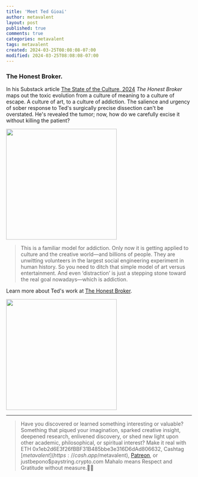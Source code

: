 ```yaml
---
title: 'Meet Ted Gioai'
author: metavalent
layout: post
published: true
comments: true
categories: metavalent
tags: metavalent
created: 2024-03-25T08:08:08-07:00
modified: 2024-03-25T08:08:08-07:00
---
```


### The Honest Broker.

In his Substack article [The State of the Culture, 2024](https://www.honest-broker.com/p/the-state-of-the-culture-2024) *The Honest Broker* maps out the toxic evolution from a culture of meaning to a culture of escape. A culture of art, to a culture of addiction. The salience and urgency of sober response to Ted's surgically precise dissection can't be overstated. He's revealed the tumor; now, how do we carefully excise it without killing the patient?

<img src="https://metavalent.com/assets/images/DopamineCulturalEvolution.webp" width="300" height="300" loading="lazy" >

> This is a familiar model for addiction.
> Only now it is getting applied to culture and the creative world—and billions of people. They are unwitting volunteers in the largest social engineering experiment in human history.
> So you need to ditch that simple model of art versus entertainment. And even ‘distraction’ is just a stepping stone toward the real goal nowadays—which is addiction.

Learn more about Ted's work at [The Honest Broker](https://www.honest-broker.com/).

<img src="https://metavalent.com/assets/images/DopamineCulturalEvolution.webp" width="300" height="300" loading="lazy">


---
> Have you discovered or learned something interesting or valuable? Something that piqued your imagination, sparked creative insight, deepened research, enlivened discovery, or shed new light upon other academic, philosophical, or spiritual interest? Make it real with ETH 0x1eb2d6E3f26fBBF31B485bbe3e316D6dAd806632, Cashtag [$metavalent](https://cash.app/$metavalent), [Patreon](https://patreon.com/metavalent), or justbepono$paystring.crypto.com Mahalo means Respect and Gratitude without measure.🙏🏼
